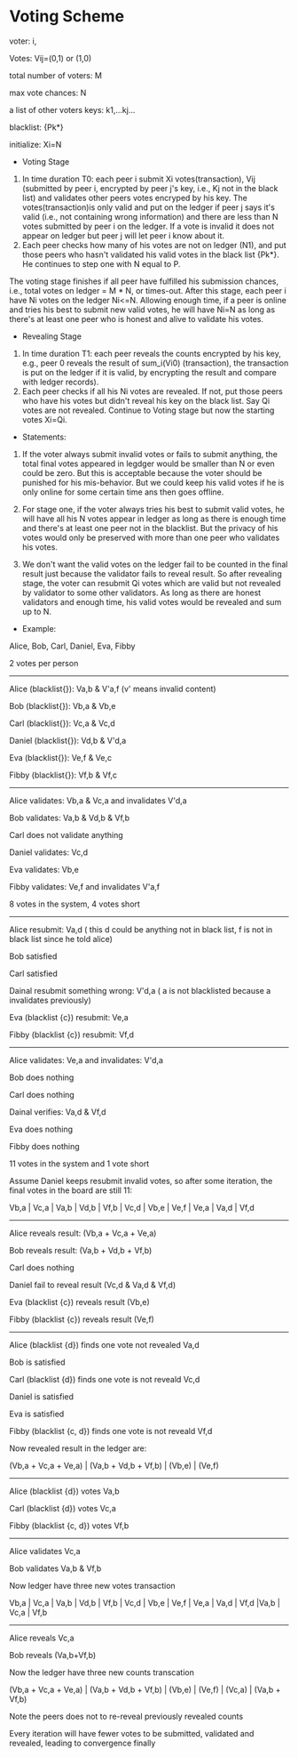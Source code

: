 # Voting Scheme


voter: i,

Votes: Vij=(0,1) or (1,0)

total number of voters: M

max vote chances: N

a list of other voters keys: k1,...kj...

blacklist: {Pk*}

initialize: Xi=N


* Voting Stage
1. In time duration T0: each peer i submit Xi votes(transaction), Vij (submitted by peer i, encrypted by peer j's key, i.e., Kj not in the black list) and validates other peers votes encryped by his key. The votes(transaction)is only valid and put on the ledger if peer j says it's valid (i.e., not containing wrong information) and there are less than N votes submitted by peer i on the ledger. If a vote is invalid it does not appear on ledger but peer j will let peer i know about it.
2. Each peer checks how many of his votes are not on ledger (N1), and put those peers who hasn't validated his valid votes in the black list {Pk*}. He continues to step one with N equal to P.

The voting stage finishes if all peer have fulfilled his submission chances, i.e., total votes on ledger = M * N, or times-out. After this stage, each peer i have Ni votes on the ledger Ni<=N. Allowing enough time, if a peer is online and tries his best to submit new valid votes, he will have Ni=N as long as there's at least one peer who is honest and alive to validate his votes. 

* Revealing Stage
1. In time duration T1: each peer reveals the counts encrypted by his key, e.g., peer 0 reveals the result of sum_i(Vi0) (transaction), the transaction is put on the ledger if it is valid, by encrypting the result and compare with ledger records).
2. Each peer checks if all his Ni votes are revealed. If not, put those peers who have his votes but didn't reveal his key on the black list. Say Qi votes are not revealed. Continue to Voting stage but now the starting votes Xi=Qi.

* Statements:
1. If the voter always submit invalid votes or fails to submit anything, the total final votes appeared in legdger would be smaller than N or even could be zero. But this is acceptable because the voter should be punished for his mis-behavior. But we could keep his valid votes if he is only online for some certain time ans then goes offline.

2. For stage one, if the voter always tries his best to submit valid votes, he will have all his N votes appear in ledger as long as there is enough time and there's at least one peer not in the blacklist. But the privacy of his votes would only be preserved with more than one peer who validates his votes.

3. We don't want the valid votes on the ledger fail to be counted in the final result just because the validator fails to reveal result. So after revealing stage, the voter can resubmit Qi votes which are valid but not revealed by validator to some other validators. As long as there are honest validators and enough time, his valid votes would be revealed and sum up to N.

* Example:

Alice, Bob, Carl, Daniel, Eva, Fibby

2 votes per person

---

Alice (blacklist{}): Va,b & V'a,f (v' means invalid content)

Bob (blacklist{}): Vb,a & Vb,e 

Carl (blacklist{}): Vc,a & Vc,d 

Daniel (blacklist{}): Vd,b & V'd,a 

Eva (blacklist{}): Ve,f & Ve,c 

Fibby (blacklist{}): Vf,b & Vf,c


---

Alice validates: Vb,a & Vc,a and invalidates V'd,a

Bob validates: Va,b & Vd,b & Vf,b

Carl does not validate anything 

Daniel validates: Vc,d

Eva validates: Vb,e

Fibby validates: Ve,f and invalidates V'a,f


8 votes in the system, 4 votes short

---

Alice resubmit: Va,d ( this d could be anything not in black list, f is not in black list since he told alice)

Bob satisfied

Carl satisfied

Dainal resubmit something wrong: V'd,a ( a is not blacklisted because a invalidates previously)

Eva (blacklist {c}) resubmit: Ve,a

Fibby (blacklist {c}) resubmit: Vf,d


---

Alice validates: Ve,a and invalidates: V'd,a

Bob does nothing

Carl does nothing

Dainal verifies: Va,d & Vf,d

Eva does nothing

Fibby does nothing

11 votes in the system and 1 vote short

Assume Daniel keeps resubmit invalid votes, so after some iteration, the final votes in the board are still 11:


Vb,a | Vc,a | Va,b | Vd,b | Vf,b | Vc,d | Vb,e | Ve,f | Ve,a | Va,d | Vf,d


---

Alice reveals result: (Vb,a + Vc,a + Ve,a)

Bob reveals result: (Va,b + Vd,b + Vf,b)

Carl does nothing

Daniel fail to reveal result (Vc,d & Va,d & Vf,d)

Eva (blacklist {c}) reveals result (Vb,e)

Fibby (blacklist {c}) reveals result (Ve,f)


---

Alice (blacklist {d}) finds one vote not revealed Va,d

Bob is satisfied

Carl (blacklist {d}) finds one vote is not reveald Vc,d 

Daniel is satisfied

Eva is satisfied

Fibby (blacklist {c, d}) finds one vote is not reveald Vf,d

Now revealed result in the ledger are: 

(Vb,a + Vc,a + Ve,a) | (Va,b + Vd,b + Vf,b) | (Vb,e) |  (Ve,f)


---

Alice (blacklist {d}) votes Va,b

Carl (blacklist {d}) votes Vc,a

Fibby (blacklist {c, d}) votes Vf,b


---

Alice validates Vc,a

Bob validates Va,b & Vf,b

Now ledger have three new votes transaction

Vb,a | Vc,a | Va,b | Vd,b | Vf,b | Vc,d | Vb,e | Ve,f | Ve,a | Va,d | Vf,d |Va,b | Vc,a | Vf,b


---

Alice reveals Vc,a

Bob reveals (Va,b+Vf,b)


Now the ledger have three new counts transcation

(Vb,a + Vc,a + Ve,a) | (Va,b + Vd,b + Vf,b) | (Vb,e) |  (Ve,f) | (Vc,a) | (Va,b + Vf,b)

Note the peers does not to re-reveal previously revealed counts

Every iteration will have fewer votes to be submitted, validated and revealed, leading to convergence finally









